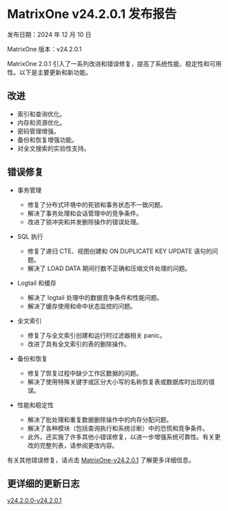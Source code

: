 # **MatrixOne v24.2.0.1 发布报告**

发布日期：2024 年 12 月 10 日

MatrixOne 版本：v24.2.0.1

MatrixOne 2.0.1 引入了一系列改进和错误修复，提高了系统性能、稳定性和可用性。以下是主要更新和新功能。

## 改进

- 索引和查询优化。
- 内存和资源优化。
- 密码管理增强。
- 备份和恢复增强功能。
- 对全文搜索的实验性支持。

## 错误修复

- 事务管理
    - 修复了分布式环境中的死锁和事务状态不一致问题。
    - 解决了事务处理和会话管理中的竞争条件。
    - 改进了锁冲突和并发删除操作的错误处理。
  
- SQL 执行
    - 修复了递归 CTE、视图创建和 ON DUPLICATE KEY UPDATE 语句的问题。
    - 解决了 LOAD DATA 期间行数不正确和压缩文件处理的问题。

- Logtail 和缓存
    - 解决了 logtail 处理中的数据竞争条件和性能问题。
    - 解决了缓存使用和命中状态监控的问题。
  
- 全文索引
    - 修复了与全文索引创建和运行时过滤器相关 panic。
    - 改进了具有全文索引的表的删除操作。
  
- 备份和恢复
    - 修复了恢复过程中缺少工作区数据的问题。
    - 解决了使用特殊关键字或区分大小写的名称恢复表或数据库时出现的错误。
  
- 性能和稳定性
    - 解决了批处理和重复数据删除操作中的内存分配问题。
    - 解决了各种模块（包括查询执行和系统诊断）中的恐慌和竞争条件。
    - 此外，还实施了许多其他小错误修复，以进一步增强系统可靠性。有关更改的完整列表，请参阅更改内容。

有关其他错误修复，请点击 [MatrixOne-v24.2.0.1](https://github.com/matrixorigin/matrixone/releases/tag/v2.0.1) 了解更多详细信息。

## 更详细的更新日志

[v24.2.0.0-v24.2.0.1](https://github.com/matrixorigin/matrixone/compare/v2.0.0...v2.0.1)
